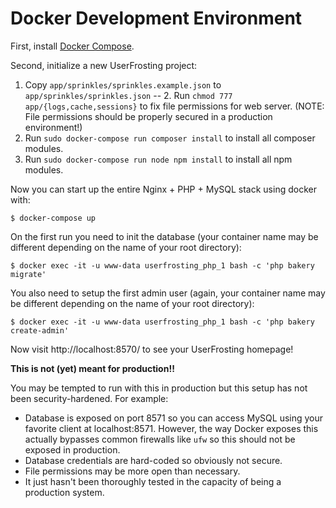 # Docker Development Environment

First, install [Docker Compose](https://docs.docker.com/compose/install/).

Second, initialize a new UserFrosting project:

1. Copy `app/sprinkles/sprinkles.example.json` to `app/sprinkles/sprinkles.json`
-- 2. Run `chmod 777 app/{logs,cache,sessions}` to fix file permissions for web server. (NOTE: File
   permissions should be properly secured in a production environment!)
2. Run `sudo docker-compose run composer install` to install all composer modules.
3. Run `sudo docker-compose run node npm install` to install all npm modules.

Now you can start up the entire Nginx + PHP + MySQL stack using docker with:

    $ docker-compose up

On the first run you need to init the database (your container name may be different depending on the name of your root directory):

    $ docker exec -it -u www-data userfrosting_php_1 bash -c 'php bakery migrate'
    
You also need to setup the first admin user (again, your container name may be different depending on the name of your root directory):

    $ docker exec -it -u www-data userfrosting_php_1 bash -c 'php bakery create-admin'

Now visit http://localhost:8570/ to see your UserFrosting homepage!

**This is not (yet) meant for production!!**

You may be tempted to run with this in production but this setup has not been security-hardened. For example:

- Database is exposed on port 8571 so you can access MySQL using your favorite client at localhost:8571. However,
  the way Docker exposes this actually bypasses common firewalls like `ufw` so this should not be exposed in production.
- Database credentials are hard-coded so obviously not secure.
- File permissions may be more open than necessary.
- It just hasn't been thoroughly tested in the capacity of being a production system.
